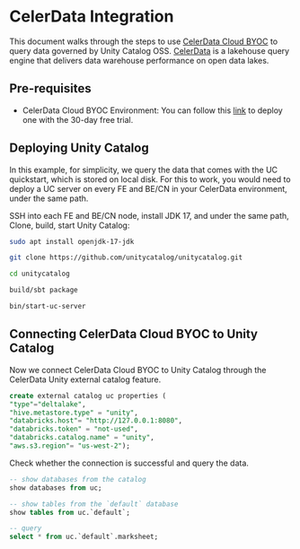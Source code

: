 # CelerData Integration

This document walks through the steps to use [CelerData Cloud BYOC](cloud.celerdata.com) to query data governed by Unity Catalog OSS. 
[CelerData](celerdata.com) is a lakehouse query engine that delivers data warehouse performance on open data lakes.
## Pre-requisites
- CelerData Cloud BYOC Environment: You can follow this [link](cloud.celerdata.com) to deploy one with the 30-day free trial.

## Deploying Unity Catalog
In this example, for simplicity, we query the data that comes with the  UC quickstart, which is stored on local disk. For this to work, you would need to deploy a UC server on every FE and BE/CN in your CelerData environment, under the same path. 

SSH into each FE and BE/CN node, install JDK 17, and under the same path, Clone, build, start Unity Catalog:
```bash
sudo apt install openjdk-17-jdk

git clone https://github.com/unitycatalog/unitycatalog.git

cd unitycatalog

build/sbt package

bin/start-uc-server
```

## Connecting CelerData Cloud BYOC to Unity Catalog
Now we connect CelerData Cloud BYOC to Unity Catalog through the CelerData Unity external catalog feature.
```SQL
create external catalog uc properties (
"type"="deltalake",
"hive.metastore.type" = "unity",
"databricks.host"= "http://127.0.0.1:8080",
"databricks.token" = "not-used",
"databricks.catalog.name" = "unity",
"aws.s3.region"= "us-west-2");
```

Check whether the connection is successful and query the data.
```SQL
-- show databases from the catalog
show databases from uc;

-- show tables from the `default` database
show tables from uc.`default`;

-- query
select * from uc.`default`.marksheet;
```





